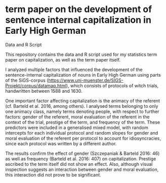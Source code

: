 # term paper on the development of sentence internal capitalization in Early High German
Data and R Script

This repository contains the data and R script used for my statistics term paper on capitalization, as well as the term paper itself.

I analyzed multiple factors that influenced the development of the sentence-internal capitalization of nouns in Early High German using parts of the SiGS-corpus (https://www.uni-muenster.de/SIGS-Projekt/corpus/datamap.html), which consists of protocols of witch trials, handwritten between 1588 and 1630.

One important factor affecting capitalization is the animacy of the referent (cf. Barteld et al. 2016, among others).
I analysed terms belonging to only one animacy class, namely terms denoting people, with respect to further factors: gender of the referent, moral evaluation of the referent in the context of the trial, prestige of the term, and frequency of the term. 
These predictors were included in a generalised mixed model, with random intercepts for each individual protocol and random slopes for gender and moral evaluation of the referent per protocol to account for idiosyncracies, since each protocol was written by a different author.

The results confirm the effect of gender (Szczepaniak & Barteld 2016: 46) as well as frequency (Barteld et al. 2016: 407) on capitalization. 
Prestige ascribed to the term itself did not show an effect. 
Also, although visual inspection suggests an interaction between gender and moral evaluation, this interaction did not prove to be significant.

